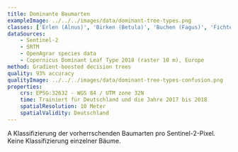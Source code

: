 ```yaml
---
title: Dominante Baumarten
exampleImage: ../../../images/data/dominant-tree-types.png
classes: ['Erlen (Alnus)', 'Birken (Betula)', 'Buchen (Fagus)', 'Fichten (Picea)', 'Kiefern (Pinus)', 'Eichen (Quercus)', 'Baumfrei (no_tree)', ' Andere Nadelbäume (other_coniferous)', ' Andere Laubbäume (other_deciduous)']
dataSources:
    - Sentinel-2
    - SRTM
    - OpenAgrar species data
    - Copernicus Dominant Leaf Type 2018 (raster 10 m), Europe
method: Gradient-boosted decision trees
quality: 93% accuracy
qualityImage: ../../../images/data/dominant-tree-types-confusion.png
properties:
    crs: EPSG:32632 - WGS 84 / UTM zone 32N
    time: Trainiert für Deutschland und die Jahre 2017 bis 2018
    spatialResolution: 10 Meter
    spatialValidity: Deutschland
---
```


A Klassifizierung der vorherrschenden Baumarten pro Sentinel-2-Pixel. Keine Klassifizierung einzelner Bäume.